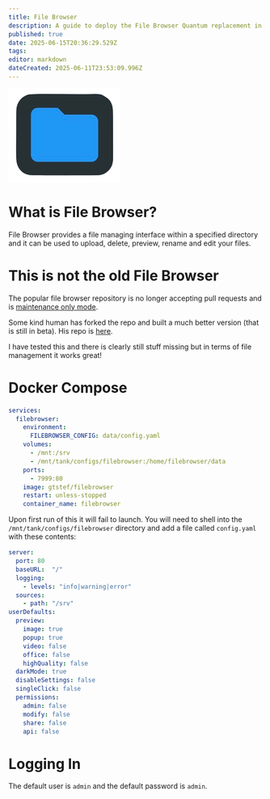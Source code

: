 ```yaml
---
title: File Browser
description: A guide to deploy the File Browser Quantum replacement in docker
published: true
date: 2025-06-15T20:36:29.529Z
tags: 
editor: markdown
dateCreated: 2025-06-11T23:53:09.996Z
---
```


![408705763-59986a2a-f960-4536-aa35-4a9a7c98ad48.png](/408705763-59986a2a-f960-4536-aa35-4a9a7c98ad48.png)

# What is File Browser?
File Browser provides a file managing interface within a specified directory and it can be used to upload, delete, preview, rename and edit your files. 

# This is not the old File Browser
The popular file browser repository is no longer accepting pull requests and is [maintenance only mode](https://github.com/filebrowser/filebrowser/discussions/4906#discussioncomment-13436994).

Some kind human has forked the repo and built a much better version (that is still in beta). His repo is [here](https://github.com/gtsteffaniak/filebrowser).

I have tested this and there is clearly still stuff missing but in terms of file management it works great!

# Docker Compose
```yaml
services:
  filebrowser:
    environment:
      FILEBROWSER_CONFIG: data/config.yaml
    volumes:
      - /mnt:/srv
      - /mnt/tank/configs/filebrowser:/home/filebrowser/data
    ports:
      - 7999:80
    image: gtstef/filebrowser
    restart: unless-stopped
    container_name: filebrowser
```

Upon first run of this it will fail to launch. You will need to shell into the `/mnt/tank/configs/filebrowser` directory and add a file called `config.yaml` with these contents:

```yaml
server:
  port: 80
  baseURL:  "/"
  logging:
    - levels: "info|warning|error"
  sources:
    - path: "/srv"
userDefaults:
  preview:
    image: true
    popup: true
    video: false
    office: false
    highQuality: false
  darkMode: true
  disableSettings: false
  singleClick: false
  permissions:
    admin: false
    modify: false
    share: false
    api: false
```

# Logging In
The default user is `admin` and the default password is `admin`.